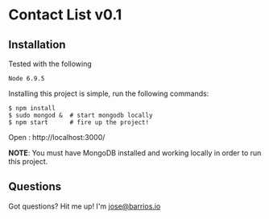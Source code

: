 # Contact List v0.1


## Installation

Tested with the following
```console
Node 6.9.5
```

Installing this project is simple, run the following commands:

```console
$ npm install
$ sudo mongod &  # start mongodb locally
$ npm start      # fire up the project!
```

Open : http://localhost:3000/

**NOTE**: You must have MongoDB installed and working locally in order to run
this project.

## Questions

Got questions?  Hit me up!  I'm jose@barrios.io
